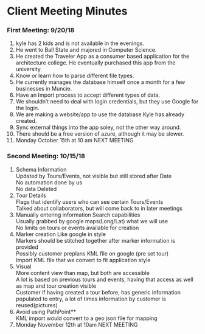 # Client Meeting Minutes 

### First Meeting: 9/20/18
1. kyle has 2 kids and is not available in the evenings.
2. He went to Ball State and majored in Computer Science.
3. He created the Traveler App as a consumer based application for the architecture college. He eventually purchased this app from the university.
4. Know or learn how to parse different file types.
5. He currently manages the database himself once a month for a few businesses in Muncie.
6. Have an Import process to accept different types of data.
7. We shouldn’t need to deal with login credentials, but they use Google for the login.
8. We are making a website/app to use the database Kyle has already created. 
9. Sync external things into the app soley, not the other way around.
10. There should be a free version of azure, although it may be slower.
11. Monday October 15th at 10 am NEXT MEETING


### Second Meeting: 10/15/18
1. Schema Information  
Updated by Tours/Events, not visible but still stored after Date  
No automation done by us  
No data Deleted  
2. Tour Details  
Flags that identify users who can see certain Tours/Events  
Talked about collaborators, but will come back to in later meetings
3. Manually entering information
Search capabilities  
Usually grabbed by google maps(Long/Lat) what we will use  
No limits on tours or events available for creation  
4. Marker creation
Like google in style  
Markers should be stitched together after marker information is provided  
Possibly customer preplans KML file on google (pre set tour)  
Import KML file that we convert to fit application style
5. Visual  
More content view than map, but both are accessible  
A lot is based on previous tours and events, having that access as well as map and tour creation visible   
Customer if having created a tour before, has generic information populated to entry, a lot of times information by customer   is reused(pictures)  
6. Avoid using PathPoint**  
KML import would convert to a geo json file for mapping
7. Monday November 12th at 10am NEXT MEETING
